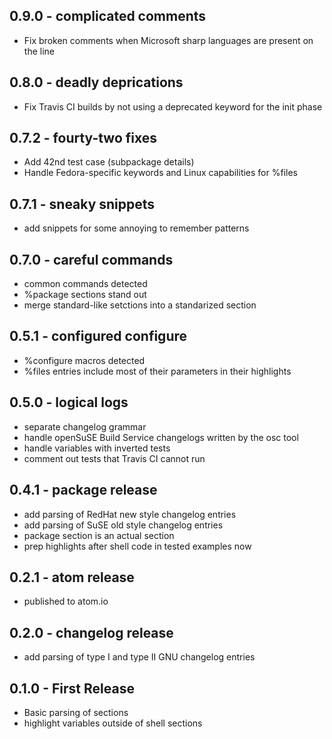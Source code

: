 ## 0.9.0 - complicated comments
* Fix broken comments when Microsoft sharp languages are present on the line

## 0.8.0 - deadly deprications
* Fix Travis CI builds by not using a deprecated keyword for the init phase

## 0.7.2 - fourty-two fixes
* Add 42nd test case (subpackage details)
* Handle Fedora-specific keywords and Linux capabilities for %files

## 0.7.1 - sneaky snippets
* add snippets for some annoying to remember patterns

## 0.7.0 - careful commands
* common commands detected
* %package sections stand out
* merge standard-like setctions into a standarized section

## 0.5.1 - configured configure
* %configure macros detected
* %files entries include most of their parameters in their highlights

## 0.5.0 - logical logs
* separate changelog grammar
* handle openSuSE Build Service changelogs written by the osc tool
* handle variables with inverted tests
* comment out tests that Travis CI cannot run

## 0.4.1 - package release
* add parsing of RedHat new style changelog entries
* add parsing of SuSE old style changelog entries
* package section is an actual section
* prep highlights after shell code in tested examples now

## 0.2.1 - atom release
* published to atom.io

## 0.2.0 - changelog release
* add parsing of type I and type II GNU changelog entries

## 0.1.0 - First Release
* Basic parsing of sections
* highlight variables outside of shell sections
